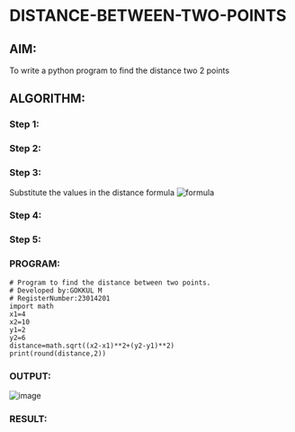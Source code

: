 # DISTANCE-BETWEEN-TWO-POINTS

## AIM:
To write a python program to find the distance two 2 points
## ALGORITHM:
### Step 1: 
### Step 2: 
### Step 3: 
Substitute the values in the distance formula  ![formula](/formula.JPG)
### Step 4: 
### Step 5: 
### PROGRAM:
```
# Program to find the distance between two points.
# Developed by:GOKKUL M
# RegisterNumber:23014201
import math
x1=4
x2=10
y1=2
y2=6
distance=math.sqrt((x2-x1)**2+(y2-y1)**2)
print(round(distance,2))
```

### OUTPUT:
![image](https://github.com/Gokkul-M/DISTANCE-BETWEEN-TWO-POINTS/assets/144870543/6f0cb11f-0357-45d0-b38d-6db8bc52c1a7)


### RESULT:
